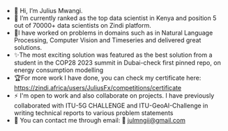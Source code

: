 - 👋 Hi, I’m Julius Mwangi.<br>
- 🌱 I’m currently ranked as the top data scientist in Kenya and position 5 out of 70000+ data scientists on Zindi platform.
- 🔬I have worked on problems in domains such as in Natural Language Processing, Computer Vision and Timeseries and delivered great solutions.
- ✨The most exciting solution was featured as the best solution from a student in the COP28 2023 summit in Dubai-check first pinned repo, on energy consumption modelling
- 🏆For more work I have done, you can check my certificate here: https://zindi.africa/users/JuliusFx/competitions/certificate
- ⚡ I'm open to work and also collaborate on projects. I have previously collaborated with ITU-5G CHALLENGE and ITU-GeoAI-Challenge in writing technical reports to various problem statements
- 🔬 You can contact me through email: 📧 julmngii@gmail.com
